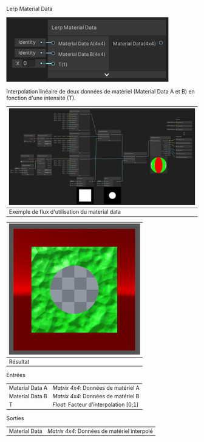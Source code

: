 Lerp Material Data

![](lerp-material-data.png)

Interpolation linéaire de deux données de matériel (Material Data A et B) en fonction d'une intensité (T).

| ![](material-data-flow-sample.png)             |
| ---------------------------------------------- |
| Exemple de flux d'utilisation du material data |

| ![](material-data-flow-sample-result.png) |
| ----------------------------------------- |
| Résultat                                  |

Entrées

|                 |                                        |
| --------------- | -------------------------------------- |
| Material Data A | *Matrix 4x4*: Données de matériel A    |
| Material Data B | *Matrix 4x4*: Données de matériel B    |
| T               | *Float*: Facteur d'interpolation [0;1] |

Sorties

|               |                                             |
| ------------- | ------------------------------------------- |
| Material Data | *Matrix 4x4*: Données de matériel interpolé |

